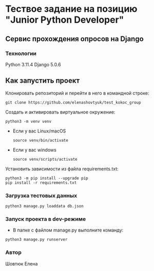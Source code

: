 # Тествое задание на позицию "Junior Python Developer"

## Сервис прохождения опросов на Django

### Технологии

Python 3.11.4
Django 5.0.6

## Как запустить проект

Клонировать репозиторий и перейти в него в командной строке:

```
git clone https://github.com/elenashovtyuk/test_kokoc_group
```

Создать и активировать виртуальное окружение:

```
python3 -m venv venv
```

* Если у вас Linux/macOS

    ```
    source venv/bin/activate
    ```
* Если у вас windows

    ```
    source venv/scripts/activate
    ```

Установить зависимости из файла requirements.txt:

```
python3 -m pip install --upgrade pip
pip install -r requirements.txt
```

### Загрузка тестовых данных

```
python3 manage.py loaddata db.json
```

### Запуск проекта в dev-режиме

- В папке с файлом manage.py выполните команду:

```
python3 manage.py runserver
```

### Автор

Шовтюк Елена
